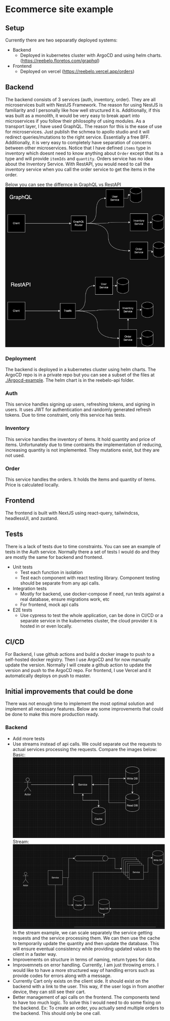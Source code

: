 # Ecommerce site example

## Setup
Currently there are two sepoaratly deployed systems: 
* Backend
  * Deployed in kubernetes cluster with ArgoCD and using helm charts. (https://reebelo.floretos.com/graphql)
* Frontend
  * Deployed on vercel (https://reebelo.vercel.app/orders)


## Backend
The backend consists of 3 services (auth, inventory, order). They are all microservices built with NestJS Framework. The
reason for using NestJS is familiarity and I personally like how well structured it is. Additionally, if this was built
as a monolith, it would be very easy to break apart into microservices if you follow their philosophy of using modules. 
As a transport layer, I have used GraphQL. The reason for this is the ease of use for microservices. Just publish the 
schmea to apollo studio and it will redirect queries/mutations to the right service. Essentially a free BFF.
Additionally, it is very easy to completely have separation of concerns between other microservices. Notice that I have 
defined `items` type in inventory which doesnt need to know anything about `Order` except that its a type and will 
provide `itemIds` and `quantity`. Orders service has no idea about the Inventory Service. With RestAPI, you would need 
to call the inventory service when you call the order service to get the items in the order. 

Below you can see the differnce in GraphQL vs RestAPI
![diagram](./Diagram.png)

### Deployment
The backend is deployed in a kubernetes cluster using helm charts. The ArgoCD repo is in a private repo but you can see
a subset of the files at [./Argocd-example](./Argocd-example). The helm chart is in the reebelo-api folder.

### Auth
This service handles signing up users, refreshing tokens, and signing in users. It uses JWT for authentication and 
randomly generated refresh tokens. Due to time constraint, only this service has tests. 

### Inventory
This service handles the inventory of items. It hold quantity and price of items. Unfortunately due to time contraints
the implementation of reducing, increasing quantity is not implemented. They mutations exist, but they are not used.

### Order
This service handles the orders. It holds the items and quantity of items. Price is calculated locally.

## Frontend
The frontend is built with NextJS using react-query, tailwindcss, headlessUI, and zustand. 

## Tests
There is a lack of tests due to time constraints. You can see an example of tests in the Auth service. Normally there 
a set of tests I would do and they are mostly the same for backend and frontend. 
* Unit tests
  * Test each function in isolation
  * Test each component with react testing library. Component testing should be separate from any api calls.
* Integration tests
  * Mostly for backend, use docker-compose if need, run tests against a real database, ensure migrations work, etc
  * For frontend, mock api calls
* E2E tests
  * Use cypress to test the whole application, can be done in CI/CD or a separate service in the kubernetes cluster,
    the cloud provider it is hosted in or even locally.

## CI/CD
For Backend, I use github actions and build a docker image to push to a self-hosted docker registry. Then I use ArgoCD
and for now manually update the version. Normally I will create a github action to update the version and push to the 
ArgoCD repo. For frontend, I use Vercel and it automatically deploys on push to master.

## Initial improvements that could be done
There was not enough time to implement the most optimal solution and implement all necessary features. Below are some
improvements that could be done to make this more production ready.

### Backend
* Add more tests
* Use streams instead of api calls. We could separate out the requests to actual services processing the requests. 
  Compare the images below:
  Basic:
  ![basic](./basic.png)
  Stream:
  ![stream](./stream.png)
  In the stream example, we can scale separately the service getting requests and the service processing them. We can
  then use the cache to temporarily update the quantity and then update the database. This will ensure eventual 
  consistency while providing updated values to the client in a faster way.
* Improvements on structure in terms of naming, return types for data.
* Improvemnets on error handling. Currently, I am just throwing errors. I would like to have a more structured way of
  handling errors such as provide codes for errors along with a message.
* Currently Cart only exists on the client side. It should exist on the backend with a link to the user. This way, if
  the user logs in from another device, they can still see their cart.
* Better management of api calls on the frontend. The components tend to have too much logic. To solve this I would
  need to do some fixing on the backend. Ex: To create an order, you actually send multiple orders to the backend. This 
  should only be one call. 